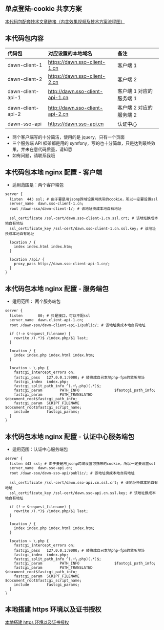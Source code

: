 ## 单点登陆-cookie 共享方案

[本代码包配套技术文章链接（内含效果视频及技术方案流程图）](http://jianshu.com)

## 本代码包内容

| 代码包            | 对应设置的本地域名              | 备注                    |
| :---------------- | :------------------------------ | :---------------------- |
| dawn-client-1     | https://dawn.sso-client-1.cn    | 客户端 1                |
| dawn-client-2     | https://dawn.sso-client-2.cn    | 客户端 2                |
| dawn-client-api-1 | http://dawn.sso-client-api-1.cn | 客户端 1 对应的服务端 1 |
| dawn-client-api-2 | http://dawn.sso-client-api-2.cn | 客户端 2 对应的服务端 2 |
| dawn-sso-api      | https://dawn.sso-api.cn         | 认证中心                |

- 两个客户端写的十分简洁，使用的是 jquery，只有一个页面
- 三个服务端 API 框架都是用的 symfony，写的也十分简单，只是达到最终效果，并未在意代码质量，请知悉
- 如有问题，请联系我哦

## 本代码包本地 nginx 配置 - 客户端

- 适用范围是：两个客户端包

```
server {
  listen  443 ssl; # 由于要是用jsonp跨域设置可携带的cookie，所以一定要设置ssl
  server_name  dawn.sso-client-1.cn;
  root /dawn-sso/dawn-client-1/; # 该地址换成本地自有地址

  ssl_certificate /ssl-cert/dawn.sso-client-1.cn.ssl.crt; # 该地址换成本地自有地址
  ssl_certificate_key /ssl-cert/dawn.sso-client-1.cn.ssl.key; # 该地址换成本地自有地址

  location / {
    index index.html index.htm;
  }

  location /api/ {
    proxy_pass http://dawn.sso-client-api-1.cn/;
  }
}
```

## 本代码包本地 nginx 配置 - 服务端包

- 适用范围： 两个服务端包

```
server {
  listen       80; # 只是接口，可以不配ssl
  server_name  dawn.client-api-1.cn;
  root /dawn-sso/dawn-client-api-1/public/; # 该地址换成本地自有地址

  if (!-e $request_filename) {
    rewrite /(.*)$ /index.php/$1 last;
  }

  location / {
    index index.php index.html index.htm;
  }

  location ~ \.php {
    fastcgi_intercept_errors on;
    fastcgi_pass   127.0.0.1:9000; # 替换成自己本地php-fpm的监听地址
    fastcgi_index  index.php;
    fastcgi_split_path_info ^(.+\.php)(.*)$;
    fastcgi_param        PATH_INFO                $fastcgi_path_info;
    fastcgi_param        PATH_TRANSLATED        $document_root$fastcgi_path_info;
    fastcgi_param  SCRIPT_FILENAME  $document_root$fastcgi_script_name;
    include        fastcgi_params;
  }
}
```

## 本代码包本地 nginx 配置 - 认证中心服务端包

- 适用范围：认证中心服务端包

```
server {
  listen 443 ssl; # 由于要是用jsonp跨域设置可携带的cookie，所以一定要设置ssl
  server_name  dawn.sso-api.cn;
  root /dawn-sso/dawn-sso-api/public/; # 该地址换成本地自有地址

  ssl_certificate /ssl-cert/dawn.sso-api.cn.ssl.crt; # 该地址换成本地自有地址
  ssl_certificate_key /ssl-cert/dawn.sso-api.cn.ssl.key; # 该地址换成本地自有地址

  if (!-e $request_filename) {
    rewrite /(.*)$ /index.php/$1 last;
  }

  location / {
    index index.php index.html index.htm;
  }

  location ~ \.php {
    fastcgi_intercept_errors on;
    fastcgi_pass   127.0.0.1:9000; # 替换成自己本地php-fpm的监听地址
    fastcgi_index  index.php;
    fastcgi_split_path_info ^(.+\.php)(.*)$;
    fastcgi_param        PATH_INFO                $fastcgi_path_info;
    fastcgi_param        PATH_TRANSLATED        $document_root$fastcgi_path_info;
    fastcgi_param  SCRIPT_FILENAME  $document_root$fastcgi_script_name;
    include        fastcgi_params;
  }
}

```

## 本地搭建 https 环境以及证书授权

[本地搭建 https 环境以及证书授权](https://blog.csdn.net/the_fool_/article/details/104697490)
